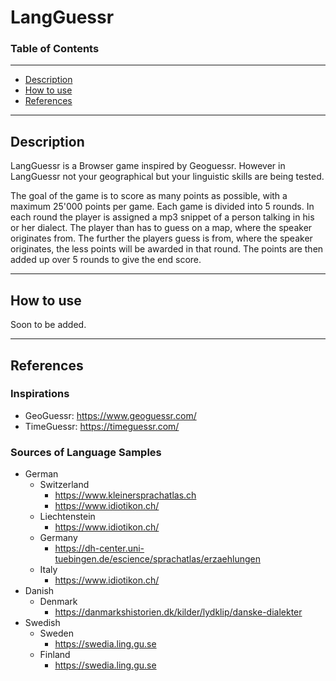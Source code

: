 # LangGuessr

### Table of Contents
___
- [Description](#description)
- [How to use](#how-to-use)
- [References](#references)
___
## Description

LangGuessr is a Browser game inspired by Geoguessr. However in LangGuessr not your geographical but your linguistic skills are being tested.

The goal of the game is to score as many points as possible, with a maximum 25'000 points per game. Each game is divided into 5 rounds. In each round the player is assigned a mp3 snippet of a person talking
in his or her dialect. The player than has to guess on a map, where the speaker originates from. The further the players guess is from, where the speaker originates, the less points will be awarded in that round.
The points are then added up over 5 rounds to give the end score.
___
## How to use

Soon to be added.
___
## References

### Inspirations

- GeoGuessr: https://www.geoguessr.com/
- TimeGuessr: https://timeguessr.com/

### Sources of Language Samples

- German
  - Switzerland
    - https://www.kleinersprachatlas.ch
    - https://www.idiotikon.ch/
  - Liechtenstein
    - https://www.idiotikon.ch/
  - Germany
    - https://dh-center.uni-tuebingen.de/escience/sprachatlas/erzaehlungen
  - Italy
    - https://www.idiotikon.ch/
- Danish
  - Denmark
    - https://danmarkshistorien.dk/kilder/lydklip/danske-dialekter
- Swedish
  - Sweden
    - https://swedia.ling.gu.se
  - Finland
    - https://swedia.ling.gu.se
    
